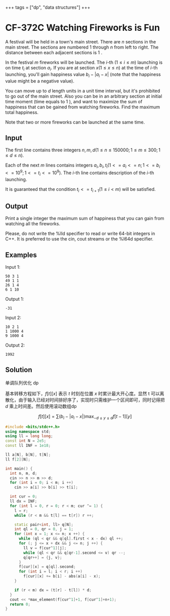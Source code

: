 +++
tags = ["dp", "data structures"]
+++

# CF-372C Watching Fireworks is Fun

A festival will be held in a town's main street. There are $n$ sections in the main street. The sections are numbered $1$ through $n$ from left to right. The distance between each adjacent sections is $1$ .

In the festival $m$ fireworks will be launched. The $i$-th $(1\le i\le m)$ launching is on time $t_{i}$ at section $a_{i}$. If you are at section $x (1\le x\le n)$ at the time of $i$-th launching, you'll gain happiness value $b_{i}-|a_{i}-x|$ (note that the happiness value might be a negative value).

You can move up to $d$ length units in a unit time interval, but it's prohibited to go out of the main street. Also you can be in an arbitrary section at initial time moment (time equals to $1$ ), and want to maximize the sum of happiness that can be gained from watching fireworks. Find the maximum total happiness.

Note that two or more fireworks can be launched at the same time.

## Input

The first line contains three integers $n, m, d ( 1\le n\le 150000; 1\le m\le 300; 1\le d\le n )$.

Each of the next $m$ lines contains integers $a_{i}, b_{i}, t_{i} (1<=a_{i}<=n; 1<=b_{i}<=10^{9}; 1<=t_{i}<=10^{9})$. The $i$-th line contains description of the $i$-th launching.

It is guaranteed that the condition $t_{i}<=t_{i+1} (1\le i < m)$ will be satisfied.

## Output

Print a single integer  the maximum sum of happiness that you can gain from watching all the fireworks.

Please, do not write the %lld specifier to read or write 64-bit integers in C++. It is preferred to use the cin, cout streams or the %I64d specifier.

## Examples

Input 1:

```
50 3 1
49 1 1
26 1 4
6 1 10
```

Output 1:

```
-31
```

Input 2:

```
10 2 1
1 1000 4
9 1000 4
```

Output 2:

```
1992
```

## Solution

单调队列优化 dp

基本转移方程如下，$f[t][x]$ 表示 $t$ 时刻在位置 $x$ 时累计最大开心度。显然 t 可以离散化，由于输入已经对时间排好序了，实现时只需维护一个区间即可，同时记得把 $d$ 乘上时间差。然后使用滚动数组dp

$$
f[t][x] = \sum (b_i - |a_i - x|) \max_{-d \le y\le d} f[t-1][y]
$$

```c++
#include <bits/stdc++.h>
using namespace std;
using ll = long long;
const int N = 2e5;
const ll INF = 1e18;

ll a[N], b[N], t[N];
ll f[2][N];

int main() {
  int n, m, d;
  cin >> n >> m >> d;
  for (int i = 0; i < m; i ++)
    cin >> a[i] >> b[i] >> t[i];

  int cur = 0;
  ll dx = INF;
  for (int l = 0, r = 0; r < m; cur ^= 1) {
    l = r;
    while (r < m && t[l] == t[r]) r ++;

    static pair<int, ll> q[N];
    int ql = 0, qr = 0, j = 1;
    for (int x = 1; x <= n; x ++) {
      while (ql < qr && q[ql].first < x - dx) ql ++;
      for (; j <= x + dx && j <= n; j ++) {
        ll v = f[cur^1][j];
        while (ql < qr && q[qr-1].second <= v) qr --;
        q[qr++] = {j, v};
      }
      f[cur][x] = q[ql].second;
      for (int i = l; i < r; i ++)
        f[cur][x] += b[i] - abs(a[i] - x);
    }

    if (r < m) dx = (t[r] - t[l]) * d;
  }
  cout << *max_element(f[cur^1]+1, f[cur^1]+n+1);
  return 0;
}
```

